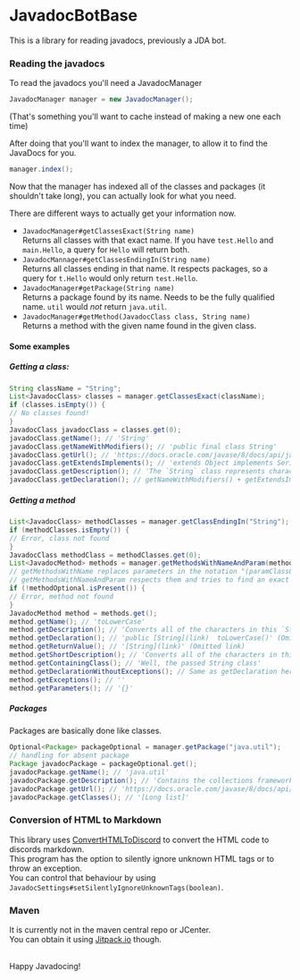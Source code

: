 # JavadocBotBase

This is a library for reading javadocs, previously a JDA bot.


### Reading the javadocs

To read the javadocs you'll need a JavadocManager

```java
JavadocManager manager = new JavadocManager();
```

(That's something you'll want to cache instead of making a new one each time)

After doing that you'll want to index the manager, to allow it to find the JavaDocs for you.

```java
manager.index();
```

Now that the manager has indexed all of the classes and packages (it shouldn't take long),
you can actually look for what you need.
  
There are different ways to actually get your information now.
* `JavadocManager#getClassesExact(String name)`  
   Returns all classes with that exact name. If you have `test.Hello` and `main.Hello`,
   a query for `Hello` will return both.
* `JavadocMannager#getClassesEndingIn(String name)`  
  Returns all classes ending in that name.
   It respects packages, so a query for `t.Hello` would only return `test.Hello`.
* `JavadocManager#getPackage(String name)`  
  Returns a package found by its name. Needs to be the fully qualified name.
  `util` would *not* return `java.util`.
* `JavadocManager#getMethod(JavadocClass class, String name)`  
  Returns a method with the given name found in the given class.

#### Some examples

##### Getting a class:
```java
String className = "String";
List<JavadocClass> classes = manager.getClassesExact(className);
if (classes.isEmpty()) {
// No classes found!
}
JavadocClass javadocClass = classes.get(0);
javadocClass.getName(); // 'String'
javadocClass.getNameWithModifiers(); // 'public final class String'
javadocClass.getUrl(); // 'https://docs.oracle.com/javase/8/docs/api/java/lang/String.html'
javadocClass.getExtendsImplements(); // 'extends Object implements Serializable` (Omitted some and link markdown)
javadocClass.getDescription(); // 'The `String` class represents character strings.' And on and on
javadocClass.getDeclaration(); // getNameWithModifiers() + getExtendsImplemements()
```

##### Getting a method

```java
List<JavadocClass> methodClasses = manager.getClassEndingIn("String");
if (methodClasses.isEmpty()) {
// Error, class not found
}
JavadocClass methodClass = methodClasses.get(0);
List<JavadocMethod> methods = manager.getMethodsWithNameAndParam(methodClass, "toLowerCase");
// getMethodsWithName replaces parameters in the notation "(paramClassOne,paramClassTwo)" and ignores them.
// getMethodsWithNameAndParam respects them and tries to find an exact match.
if (!methodOptional.isPresent()) {
// Error, method not found
}
JavadocMethod method = methods.get();
method.getName(); // 'toLowerCase'
method.getDescription(); // 'Converts all of the characters in this `String` to lower case...'
method.getDeclaration(); // 'public [String](link)  toLowerCase()' (Omitted link)
method.getReturnValue(); // '[String](link)' (Omitted link)
method.getShortDescription(); // 'Converts all of the characters in this `String` to lower case using the rules of the default locale.' 
method.getContainingClass(); // 'Well, the passed String class'
method.getDeclarationWithoutExceptions(); // Same as getDeclaration here. Just replaces everything following 'throws'
method.getExceptions(); // ''
method.getParameters(); // '{}'
```

##### Packages
Packages are basically done like classes.

```java
Optional<Package> packageOptional = manager.getPackage("java.util");
// handling for absent package
Package javadocPackage = packageOptional.get();
javadocPackage.getName(); // 'java.util'
javadocPackage.getDescription(); // 'Contains the collections framework,...'
javadocPackage.getUrl(); // 'https://docs.oracle.com/javase/8/docs/api/java/util/package-summary.html'
javadocPackage.getClasses(); // '[Long list]'
```

### Conversion of HTML to Markdown
This library uses [ConvertHTMLToDiscord](https://github.com/I-Al-Istannen/ConvertHTMLToDiscord) to convert the HTML code to discords markdown.  
This program has the option to silently ignore unknown HTML tags or to throw an exception.  
You can control that behaviour by using `JavadocSettings#setSilentlyIgnoreUnknownTags(boolean)`.


### Maven
It is currently not in the maven central repo or JCenter.  
You can obtain it using [Jitpack.io](https://jitpack.io/#I-Al-Istannen/JavadocBotBase) though.

<br>
Happy Javadocing!
